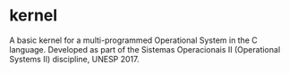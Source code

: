 # kernel
A basic kernel for a multi-programmed Operational System in the C language.
Developed as part of the Sistemas Operacionais II (Operational Systems II) discipline, UNESP 2017.
